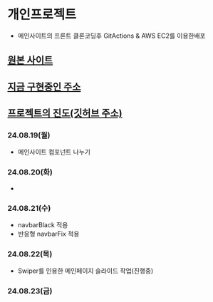 # 개인프로젝트

- 메인사이트의 프론트 클론코딩후 GitActions & AWS EC2를 이용한배포

## [원본 사이트](https://www.masterdynamic.com/)

## [지금 구현중인 주소](http://ec2-13-211-167-18.ap-southeast-2.compute.amazonaws.com/)

## [프로젝트의 진도(깃허브 주소)](https://github.com/findem2/clone-coding)

### 24.08.19(월)

- 메인사이트 컴포넌트 나누기

### 24.08.20(화)

-

### 24.08.21(수)

- navbarBlack 적용
- 반응형 navbarFix 적용

### 24.08.22(목)

- Swiper를 인용한 메인페이지 슬라이드 작업(진행중)

### 24.08.23(금)
